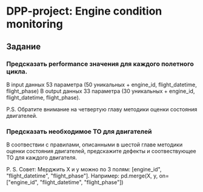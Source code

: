 # DPP-project: Engine condition monitoring

## Задание

### Предсказать performance значения для каждого полетного цикла.

В input данных 53 параметра (50 уникальных + engine_id, flight_datetime, flight_phase)
В output данных 33 параметра (30 уникальных + engine_id, flight_datetime, flight_phase). 

P.S. Обратите внимание на четвертую главу методики оценки состояния двигателей.

### Предсказать необходимое ТО для двигателей

В соотвествии с правилами, описанными в шестой главе методики оценки состояния двигателей, предскажите дефекты и соотвествующее ТО для каждого двигателя.

P. S. Совет: Мерджить X и y можно по 3 полям: [engine_id", "flight_datetime", "flight_phase"]. Например: pd.merge(X, y, on=["engine_id", "flight_datetime", "flight_phase"])
